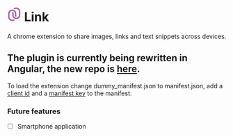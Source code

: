 
# [![](https://github.com/medesetmedes/Link/blob/master/images/colored_icon_32.png)](#) Link
A chrome extension to share images, links and text snippets across devices.

## The plugin is currently being rewritten in Angular, the new repo is [here](https://github.com/medesmedes/Link).

To load the extension change dummy_manifest.json to manifest.json, add a [client id](https://developer.chrome.com/extensions/tut_oauth) and a [manifest key](https://developer.chrome.com/apps/manifest/key) to the manifest.

### Future features
- [ ] Smartphone application

